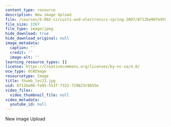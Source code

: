 ```yaml
---
content_type: resource
description: New image Upload
file: /courses/6-002-circuits-and-electronics-spring-2007/8f12be06fe95553f7322729823c9b55e_thumb_lec23.jpg
file_size: 2267
file_type: image/jpeg
hide_download: true
hide_download_original: null
image_metadata:
  caption: ''
  credit: ''
  image-alt: ''
learning_resource_types: []
license: https://creativecommons.org/licenses/by-nc-sa/4.0/
ocw_type: OCWImage
resourcetype: Image
title: thumb_lec23.jpg
uid: 8f12be06-fe95-553f-7322-729823c9b55e
video_files:
  video_thumbnail_file: null
video_metadata:
  youtube_id: null
---
```

New image Upload